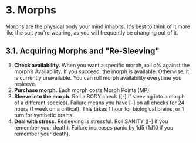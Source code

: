 # 3. Morphs
Morphs are the physical body your mind inhabits. It's best to think of it more like the suit you're wearing, as you will frequently be changing out of it.

## 3.1. Acquiring Morphs and  "Re-Sleeving"
1. **Check availability.** When you want a specific morph, roll d% against the morph’s Availability. If you succeed, the morph is available. Otherwise, it is currently unavailable. You can roll morph availability everytime you resleeve.
2. **Purchase morph.** Each morph costs Morph Points (MP).
3. **Sleeve into the morph.** Roll a BODY check ([-] if sleeving into a morph of a different species). Failure means you have [-] on all checks for 24 hours (1 week on a critical). This takes 1 hour for biological brains, or 1 turn for synthetic brains.
4. **Deal with stress.** Resleeving is stressful. Roll SANITY ([-] if you remember your death). Failure increases panic by 1d5 (1d10 if you remember your death).

